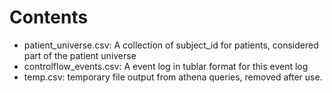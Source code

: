 # Contents

- patient_universe.csv: A collection of subject_id for patients, considered part of the patient universe
- controlflow_events.csv: A event log in tublar format for this event log
- temp.csv: temporary file output from athena queries, removed after use.